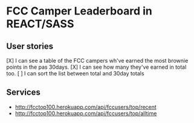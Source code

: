 # FCC Camper Leaderboard in REACT/SASS

## User stories
[X] I can see a table of the FCC campers wh've earned the most brownie points in the pas 30days.
[X] I can see how many they've earned in total too.
[ ] I can sort the list between total and 30day totals

## Services
- http://fcctop100.herokuapp.com/api/fccusers/top/recent
- http://fcctop100.herokuapp.com/api/fccusers/top/alltime 